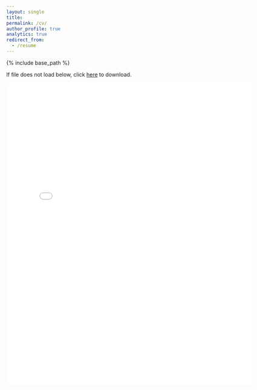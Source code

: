 ```yaml
---
layout: single
title:
permalink: /cv/
author_profile: true
analytics: true
redirect_from:
  - /resume
---
```


{% include base_path %}

If file does not load below, click [here](https://yashchitalia.github.io/files/Yash_Resume_PhD_General_06292020.pdf) to download.

<embed src="{{ site.baseurl }}/files/Yash_Resume_PhD_General_06292020.pdf" width="650" height="800" type='application/pdf'>